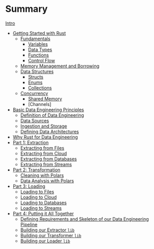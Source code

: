 # Summary
[Intro](./README.md)

- [Getting Started with Rust](./getting_started_with_rust/getting_started_with_rust.md)
  - [Fundamentals](./getting_started_with_rust/fundamentals/data_types.md)
    - [Variables](./getting_started_with_rust/fundamentals/variables.md)
    - [Data Types](./getting_started_with_rust/fundamentals/data_types.md)
    - [Functions](./getting_started_with_rust/fundamentals/functions.md)
    - [Control Flow](./getting_started_with_rust/fundamentals/control_flow.md)
  - [Memory Management and Borrowing](./memory_management_and_borrowing/memory_management_and_borrowing.md)
  - [Data Structures]()
    - [Structs]()
    - [Enums]()
    - [Collections]()
  - [Concurrency]()
    - [Shared Memory]()
    - [Channels]
- [Basic Data Engineering Principles]()
  - [Definition of Data Engineering]()
  - [Data Sources]()
  - [Ingestion and Storage]()
  - [Defining Data Architectures]()
- [Why Rust for Data Engineering]()
- [Part 1: Extraction]()
  - [Extracting from Files]()
  - [Extracting from Cloud]()
  - [Extracting from Databases]()
  - [Extracting from Streams]()
- [Part 2: Transformation]()
  - [Cleaning with Polars]()
  - [Data Analysis with Polars]()
- [Part 3: Loading]()
  - [Loading to Files]()
  - [Loading to Cloud]()
  - [Loading to Databases]()
  - [Loading to Streams]()
- [Part 4: Putting it All Together]()
  - [Defining Requirements and Skeleton of our Data Engineering Pipeline]()
  - [Building our Extractor `lib`]()
  - [Building our Transformer `lib`]()
  - [Building our Loader `lib`]()
